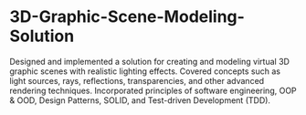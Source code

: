 # 3D-Graphic-Scene-Modeling-Solution

Designed and implemented a solution for creating and modeling virtual 3D graphic scenes with realistic lighting effects.
Covered concepts such as light sources, rays, reflections, transparencies, and other advanced rendering techniques.
Incorporated principles of software engineering, OOP & OOD, Design Patterns, SOLID, and Test-driven Development (TDD).
